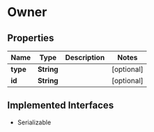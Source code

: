 

# Owner


## Properties

| Name | Type | Description | Notes |
|------------ | ------------- | ------------- | -------------|
|**type** | **String** |  |  [optional] |
|**id** | **String** |  |  [optional] |


## Implemented Interfaces

* Serializable


